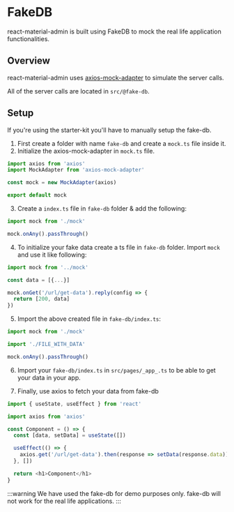 # FakeDB

react-material-admin is built using FakeDB to mock the real life application functionalities.

## Overview

react-material-admin uses [axios-mock-adapter](https://github.com/ctimmerm/axios-mock-adapter) to simulate the server calls.

All of the server calls are located in `src/@fake-db`.

## Setup

If you're using the starter-kit you'll have to manually setup the fake-db.

1.  First create a folder with name `fake-db` and create a `mock.ts` file inside it.
2.  Initialize the axios-mock-adapter in `mock.ts` file.

```js
import axios from 'axios'
import MockAdapter from 'axios-mock-adapter'

const mock = new MockAdapter(axios)

export default mock
```

3. Create a `index.ts` file in `fake-db` folder & add the following:

```js
import mock from './mock'

mock.onAny().passThrough()
```

4.  To initialize your fake data create a ts file in `fake-db` folder. Import `mock` and use it like following:

```js
import mock from '../mock'

const data = [{...}]

mock.onGet('/url/get-data').reply(config => {
  return [200, data]
})
```

5.  Import the above created file in `fake-db/index.ts`:

```js
import mock from './mock'

import './FILE_WITH_DATA'

mock.onAny().passThrough()
```

6. Import your `fake-db/index.ts` in `src/pages/_app_.ts` to be able to get your data in your app.

7. Finally, use axios to fetch your data from fake-db

```js
import { useState, useEffect } from 'react'

import axios from 'axios'

const Component = () => {
  const [data, setData] = useState([])

  useEffect(() => {
    axios.get('/url/get-data').then(response => setData(response.data))
  }, [])

  return <h1>Component</h1>
}
```

:::warning
We have used the fake-db for demo purposes only. fake-db will not work for the real life applications.
:::
